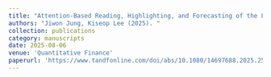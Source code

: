 ```yaml
---
title: "Attention-Based Reading, Highlighting, and Forecasting of the Limit Order Book"
authors: "Jiwon Jung, Kiseop Lee (2025). "
collection: publications
category: manuscripts  
date: 2025-08-06
venue: 'Quantitative Finance' 
paperurl: 'https://www.tandfonline.com/doi/abs/10.1080/14697688.2025.2522914' 
---
```

 

